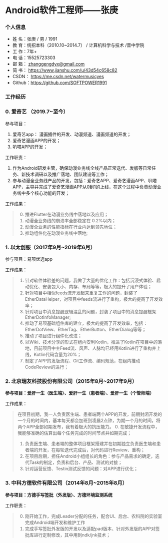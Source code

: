 # Android软件工程师——张庚
### 个人信息
* 姓    名：张庚 / 男 / 1991
* 教    育：统招本科（2010.10~2014.7） / 计算机科学与技术 /晋中学院 
* 工    作：7年+
* 电    话：15525723303
* 邮    箱： zhanggengdyx@gmail.com
* 简    书： https://www.jianshu.com/u/43d54c658c82
* CSDN： https://me.csdn.net/watermusicyes
* Github：https://github.com/SOFTPOWER1991

### 工作经历

### 0. 爱奇艺 （2019.7~至今）  
参与项目：
1. 爱奇艺app： 漫画插件的开发、动漫频道、漫画频道的开发；
2. 爱奇艺漫画APP的开发；
3. 叭嗒APP的开发；

工作职责：
1. 作为Android研发主管，确保动漫业务线全线产品正常迭代、发版等日常任务、新技术调研以及推广落地、团队建设等工作；
2. 参与动漫全业务线产品的开发，包括：爱奇艺APP、爱奇艺漫画APP、叭嗒APP，主导并完成了爱奇艺漫画APP从0到1的上线，在这个过程中负责动漫业务线中多个核心功能的开发；

工作成果：
> 0. 推进Flutter在动漫业务线中落地以及应用；
> 1. 动漫全业务线的崩溃率全部稳定在 0.2%以内；
> 2. 动漫全业务的性能指标在行业内达到领先地位；
> 3. 推动组件化在动漫业务线中落地;

### 1. 以太创服（2017年9月~2019年6月）
参与项目：易项优选app

工作成果：
> 1. 针对软件体验差的问题，我做了大量的优化工作：包括沉浸式体验、启动优化、安装包大小、内存、布局等等，极大的提升了用户体验；
> 2. 针对项目中相似feeds流开发起来重复工作的问题，封装了EtherDataHelper，对项目中feeds流进行了重构，极大的提高了开发效率；
> 3. 针对项目中消息提醒逻辑混乱的问题，封装了项目中的消息提醒框架EtherDotInfoManager;
> 4. 推动了易项基础组件库的建立，极大的提高了开发效率，包括：EtherDotView、EtherTag、EtherButton、EtherDialog等等；
> 5. 推动了项目进行组件化改进；
> 6. 以Wiki、技术分享的形式在组内安利Kotlin，推进了Kotlin在项目中的落地，目前项目中主Feed流、风声、人脉均已经用Kotlin进行了重构并上线，Kotlin代码含量为20%；
> 7. 制定了APP的发版流程、Git工作流、编码规范，在组内推动CodeReview的进行；

### 2. 北京瑞友科技股份有限公司（2015年8月~2017年9月）
**参与项目：爱肝一生（医生端）、爱肝一生（患者端）、爱肝一生（个管师端）** 

工作成果：
> 在项目初期，我一人负责医生端、患者端两个APP的开发，前期封闭开发的一个月的时间内，基本每天都会加班到凌晨2点钟，为期一个月的时间，将两个APP全部如期发布，我有着极大的抗压能力。
> 0. 在敏捷开发流程中，我能够准确的估算出每个任务完成的时间节点并如期完成；
> 1. 负责医生端、患者端的整体项目框架搭建并在初期独立负责医生端和患者端的开发，在每轮迭代完成后，对代码进行Review、重构；
> 2. 在项目后期，担任Android小组组长的角色：参与产品需求的确定，迭代Task的制定，负责和后台、产品、测试的对接；
> 3. 针对运营反馈、Testin测试反馈的问题：对APP进行优化；

### 3. 中科方德软件有限公司（2014年8月~2015年8月） 
**参与项目：方德手写签批（外发版）、方德环境监测系统**

工作职责：
> 0. 刚开始工作，完成Leader分配的任务，配合UI、后台、农科院的实验室完成Android端开发和维护工作
> 1. 完成手写签批外发版的开发以及适配pad版本、针对外发版的APP对签批库进行定制修改，其中用到ndk/jnk技术；


